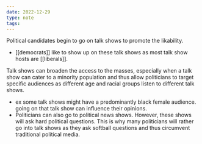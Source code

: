 ```yaml
---
date: 2022-12-29
type: note
tags:
---
```


Political candidates begin to go on talk shows to promote the likability.
- [[democrats]] like to show up on these talk shows as most talk show hosts are [[liberals]].

Talk shows can broaden the access to the masses, especially when a talk show can cater to a minority population and thus allow politicians to target specific audiences as different age and racial groups listen to different talk shows.
- ex some talk shows might have a predominantly black female audience. going on that talk show can influence their opinions.
- Politicians can also go to political news shows. However, these shows will ask hard political questions. This is why many politicians will rather go into talk shows as they ask softball questions and thus circumvent traditional political media.
